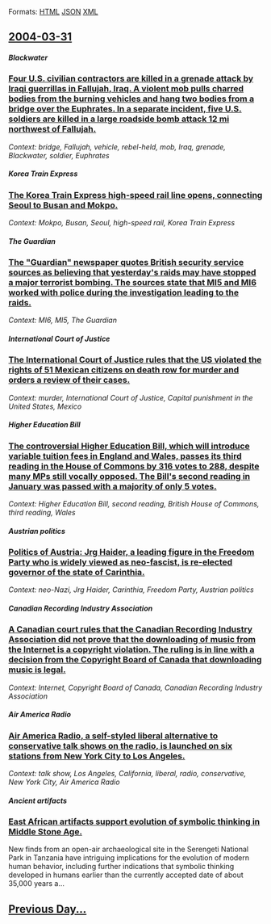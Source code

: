 
Formats: [HTML](2004/03/31/index.html)  [JSON](2004/03/31/index.json)  [XML](2004/03/31/index.xml)  

## [2004-03-31](/news/2004/03/31/index.md)

##### Blackwater
### [ Four U.S. civilian contractors are killed in a grenade attack by Iraqi guerrillas in Fallujah, Iraq. A violent mob pulls charred bodies from the burning vehicles and hang two bodies from a bridge over the Euphrates. In a separate incident, five U.S. soldiers are killed in a large roadside bomb attack 12 mi northwest of Fallujah. ](/news/2004/03/31/four-u-s-civilian-contractors-are-killed-in-a-grenade-attack-by-iraqi-guerrillas-in-fallujah-iraq-a-violent-mob-pulls-charred-bodies-fro.md)
_Context: bridge, Fallujah, vehicle, rebel-held, mob, Iraq, grenade, Blackwater, soldier, Euphrates_

##### Korea Train Express
### [ The Korea Train Express high-speed rail line opens, connecting Seoul to Busan and Mokpo. ](/news/2004/03/31/the-korea-train-express-high-speed-rail-line-opens-connecting-seoul-to-busan-and-mokpo.md)
_Context: Mokpo, Busan, Seoul, high-speed rail, Korea Train Express_

##### The Guardian
### [ The "Guardian" newspaper quotes British security service sources as believing that yesterday's raids may have stopped a major terrorist bombing. The sources state that MI5 and MI6 worked with police during the investigation leading to the raids. ](/news/2004/03/31/the-guardian-newspaper-quotes-british-security-service-sources-as-believing-that-yesterday-s-raids-may-have-stopped-a-major-terrorist-bom.md)
_Context: MI6, MI5, The Guardian_

##### International Court of Justice
### [ The International Court of Justice rules that the US violated the rights of 51 Mexican citizens on death row for murder and orders a review of their cases. ](/news/2004/03/31/the-international-court-of-justice-rules-that-the-us-violated-the-rights-of-51-mexican-citizens-on-death-row-for-murder-and-orders-a-review.md)
_Context: murder, International Court of Justice, Capital punishment in the United States, Mexico_

##### Higher Education Bill
### [ The controversial Higher Education Bill, which will introduce variable tuition fees in England and Wales, passes its third reading in the House of Commons by 316 votes to 288, despite many MPs still vocally opposed. The Bill's second reading in January was passed with a majority of only 5 votes. ](/news/2004/03/31/the-controversial-higher-education-bill-which-will-introduce-variable-tuition-fees-in-england-and-wales-passes-its-third-reading-in-the-h.md)
_Context: Higher Education Bill, second reading, British House of Commons, third reading, Wales_

##### Austrian politics
### [ Politics of Austria: Jrg Haider, a leading figure in the Freedom Party who is widely viewed as neo-fascist, is re-elected governor of the state of Carinthia. ](/news/2004/03/31/politics-of-austria-jorg-haider-a-leading-figure-in-the-freedom-party-who-is-widely-viewed-as-neo-fascist-is-re-elected-governor-of-the.md)
_Context: neo-Nazi, Jrg Haider, Carinthia, Freedom Party, Austrian politics_

##### Canadian Recording Industry Association
### [ A Canadian court rules that the Canadian Recording Industry Association did not prove that the downloading of music from the Internet is a copyright violation. The ruling is in line with a decision from the Copyright Board of Canada that downloading music is legal. ](/news/2004/03/31/a-canadian-court-rules-that-the-canadian-recording-industry-association-did-not-prove-that-the-downloading-of-music-from-the-internet-is-a.md)
_Context: Internet, Copyright Board of Canada, Canadian Recording Industry Association_

##### Air America Radio
### [ Air America Radio, a self-styled liberal alternative to conservative talk shows on the radio, is launched on six stations from New York City to Los Angeles. ](/news/2004/03/31/air-america-radio-a-self-styled-liberal-alternative-to-conservative-talk-shows-on-the-radio-is-launched-on-six-stations-from-new-york-cit.md)
_Context: talk show, Los Angeles, California, liberal, radio, conservative, New York City, Air America Radio_

##### Ancient artifacts
### [ East African artifacts support evolution of symbolic thinking in Middle Stone Age. ](/news/2004/03/31/east-african-artifacts-support-evolution-of-symbolic-thinking-in-middle-stone-age.md)
New finds from an open-air archaeological site in the Serengeti National Park in Tanzania have intriguing implications for the evolution of modern human behavior, including further indications that symbolic thinking developed in humans earlier than the currently accepted date of about 35,000 years a...

## [Previous Day...](/news/2004/03/30/index.md)


